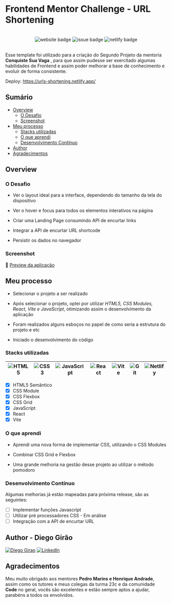 # Frontend Mentor Challenge - URL Shortening

<br>
<div align="center">

<img src="https://img.shields.io/website?down_color=tomato&down_message=offline&label=urls-shortening&style=plastic&up_color=green&up_message=online&url=https%3A%2F%2Furls-shortening.netlify.app%2F" alt="website badge" />
<img src="https://img.shields.io/github/issues/Diego-Girao/urls-shortening?color=cyan&style=plastic" alt="issue badge" />
<img src="https://img.shields.io/netlify/7ee65195-7333-4042-9938-cba38889cf73?style=plastic" alt="netlify badge" />

</div>
<br>

Esse template foi utilizado para a criação do Segundo Projeto da mentoria **Conquiste Sua Vaga** , para que assim pudesse ser exercitado algumas habilidades de Frontend e assim poder melhorar a base de conhecimento e evoluir de forma consistente.

Deploy: https://urls-shortening.netlify.app/

## Sumário

- [Overview](#overview)
  - [O Desafio](#O-Desafio)
  - [Screenshot](#screenshot)
- [Meu processo](#Meu-processo)
  - [Stacks utilizadas](#Stacks-utilizadas)
  - [O que aprendi](#O-que-aprendi)
  - [Desenvolvimento Contínuo](#Desenvolvimento-Contínuo)
- [Author](#author)
- [Agradecimentos](#Agradecimentos)

## Overview

### O Desafio

- Ver o layout ideal para a interface, dependendo do tamanho da tela do dispositivo

- Ver o hover e focus para todos os elementos interativos na página

- Criar uma Landing Page consumindo API de encurtar links

- Integrar a API de encurtar URL shortcode

- Persistir os dados no navegador

### Screenshot

&#127909; [Preview da aplicação](https://user-images.githubusercontent.com/70491871/218337411-47d92dc7-21ea-4a1c-8c07-4379aa353956.webm)

## Meu processo

- Selecionar o projeto a ser realizado

- Após selecionar o projeto, optei por utilizar _HTML5, CSS Modules, React, Vite e JavaScript_, otimizando assim o desenvolvimento da aplicação

- Foram realizados alguns esboços no papel de como seria a estrutura do projeto e etc

- Iniciado o desenvolvimento do código

### Stacks utilizadas

| ![HTML5](https://img.shields.io/badge/html5-%23E34F26.svg?style=Plastic&logo=html5&logoColor=white) | ![CSS3](https://img.shields.io/badge/css3-%231572B6.svg?style=Plastic&logo=css3&logoColor=white) | ![JavaScript](https://img.shields.io/badge/javascript-%23323330.svg?style=Plastic=javascript&logoColor=%23F7DF1E) | ![React](https://img.shields.io/badge/react-%2320232a.svg?style=Plastic&logo=react&logoColor=%2361DAFB) | ![Vite](https://img.shields.io/badge/vite-%23646CFF.svg?style=Plastic&logo=vite&logoColor=white) | ![Git](https://img.shields.io/badge/git-%23F05033.svg?style=Plastic&logo=git&logoColor=white) | ![Netlify](https://img.shields.io/badge/netlify-%23000000.svg?style=Plastic&logo=netlify&logoColor=#00C7B7) |
| --------------------------------------------------------------------------------------------------- | ------------------------------------------------------------------------------------------------ | ----------------------------------------------------------------------------------------------------------------- | ------------------------------------------------------------------------------------------------------- | ------------------------------------------------------------------------------------------------ | --------------------------------------------------------------------------------------------- | :---------------------------------------------------------------------------------------------------------: |

- [x] HTML5 Semântico
- [x] CSS Module
- [x] CSS Flexbox
- [x] CSS Grid
- [x] JavaScript
- [x] React
- [x] Vite

### O que aprendi

- Aprendi uma nova forma de implementar CSS, utilizando o CSS Modules

- Combinar CSS Grid e Flexbox

- Uma grande melhoria na gestão desse projeto ao utilizar o método pomodoro

### Desenvolvimento Contínuo

Algumas melhorias já estão mapeadas para próxima release, são as seguintes:

- [ ] Implementar funções Javascript
- [ ] Utilizar pré processadores CSS - Em análise
- [ ] Integração com a API de encurtar URL

## Author - Diego Girão

[![Diego Girao](https://img.shields.io/badge/github-%23121011.svg?style=for-the-badge&logo=github&logoColor=white)](https://github.com/diego-girao) [![LinkedIn](https://img.shields.io/badge/linkedin-%230077B5.svg?style=for-the-badge&logo=linkedin&logoColor=white)](https://linkedin.com/in/diego-girao/)

## Agradecimentos

Meu muito obrigado aos mentores **Pedro Marins e Henrique Andrade**, assim como os tutores e meus colegas da turma 23c e da comunidade **Code** no geral, vocês são excelentes e estão sempre aptos a ajudar, parabéns a todos os envolvidos.
